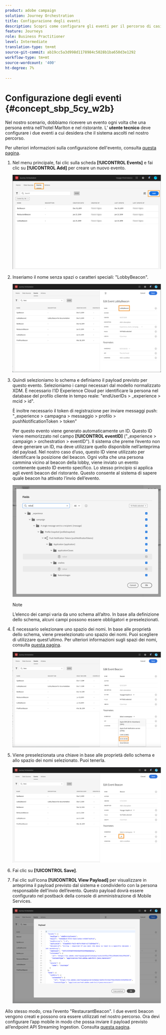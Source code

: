 ```yaml
---
product: adobe campaign
solution: Journey Orchestration
title: Configurazione degli eventi
description: Scopri come configurare gli eventi per il percorso di casi d’uso avanzati
feature: Journeys
role: Business Practitioner
level: Intermediate
translation-type: tm+mt
source-git-commit: ab19cc5a3d998d1178984c5028b1ba650d3e1292
workflow-type: tm+mt
source-wordcount: '400'
ht-degree: 7%

---
```



# Configurazione degli eventi {#concept_sbp_5cy_w2b}

Nel nostro scenario, dobbiamo ricevere un evento ogni volta che una persona entra nell&#39;hotel Marlton e nel ristorante. L’ **utente tecnico** deve configurare i due eventi a cui desidera che il sistema ascolti nel nostro percorso.

Per ulteriori informazioni sulla configurazione dell&#39;evento, consulta [questa pagina](../event/about-events.md).

1. Nel menu principale, fai clic sulla scheda **[!UICONTROL Events]** e fai clic su **[!UICONTROL Add]** per creare un nuovo evento.

   ![](../assets/journeyuc1_1.png)

1. Inseriamo il nome senza spazi o caratteri speciali: &quot;LobbyBeacon&quot;.

   ![](../assets/journeyuc2_1.png)

1. Quindi selezioniamo lo schema e definiamo il payload previsto per questo evento. Selezioniamo i campi necessari dal modello normalizzato XDM. È necessario l’ID Experience Cloud per identificare la persona nel database del profilo cliente in tempo reale: &quot;endUserIDs > _experience > mcid > id&quot;.

   È inoltre necessario il token di registrazione per inviare messaggi push: &quot;_experience > campagna > messaggio > profilo > pushNotificationToken > token&quot;

   Per questo evento viene generato automaticamente un ID. Questo ID viene memorizzato nel campo **[!UICONTROL eventID]** (&quot;_experience > campaign > orchestration > eventID&quot;). Il sistema che preme l’evento non deve generare un ID, ma deve utilizzare quello disponibile nell’anteprima del payload. Nel nostro caso d’uso, questo ID viene utilizzato per identificare la posizione del beacon. Ogni volta che una persona cammina vicino al beacon della lobby, viene inviato un evento contenente questo ID evento specifico. Lo stesso principio si applica agli eventi beacon del ristorante. Questo consente al sistema di sapere quale beacon ha attivato l’invio dell’evento.

   ![](../assets/journeyuc2_2.png)

   >[!NOTE]
   >
   >L’elenco dei campi varia da uno schema all’altro. In base alla definizione dello schema, alcuni campi possono essere obbligatori e preselezionati.

1. È necessario selezionare uno spazio dei nomi. In base alle proprietà dello schema, viene preselezionato uno spazio dei nomi. Puoi scegliere di utilizzare quest’ultimo. Per ulteriori informazioni sugli spazi dei nomi, consulta [questa pagina](../event/selecting-the-namespace.md).

   ![](../assets/journeyuc2_4.png)

1. Viene preselezionata una chiave in base alle proprietà dello schema e allo spazio dei nomi selezionato. Puoi tenerla.

   ![](../assets/journeyuc2_4bis.png)

1. Fai clic su **[!UICONTROL Save]**.

1. Fai clic sull’icona **[!UICONTROL View Payload]** per visualizzare in anteprima il payload previsto dal sistema e condividerlo con la persona responsabile dell’invio dell’evento.  Questo payload dovrà essere configurato nel postback della console di amministrazione di Mobile Services.

   ![](../assets/journeyuc2_5.png)

Allo stesso modo, crea l’evento &quot;RestaurantBeacon&quot;. I due eventi beacon vengono creati e possono ora essere utilizzati nel nostro percorso. Ora devi configurare l’app mobile in modo che possa inviare il payload previsto all’endpoint API Streaming Ingestion. Consulta [questa pagina](../event/additional-steps-to-send-events-to-journey-orchestration.md).

